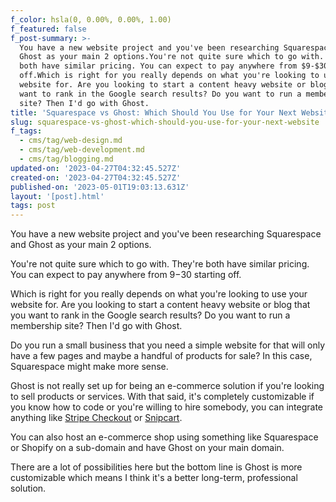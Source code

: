 ```yaml
---
f_color: hsla(0, 0.00%, 0.00%, 1.00)
f_featured: false
f_post-summary: >-
  You have a new website project and you've been researching Squarespace and
  Ghost as your main 2 options.You're not quite sure which to go with. They're
  both have similar pricing. You can expect to pay anywhere from $9-$30 starting
  off.Which is right for you really depends on what you're looking to use your
  website for. Are you looking to start a content heavy website or blog that you
  want to rank in the Google search results? Do you want to run a membership
  site? Then I'd go with Ghost.
title: 'Squarespace vs Ghost: Which Should You Use for Your Next Website?'
slug: squarespace-vs-ghost-which-should-you-use-for-your-next-website
f_tags:
  - cms/tag/web-design.md
  - cms/tag/web-development.md
  - cms/tag/blogging.md
updated-on: '2023-04-27T04:32:45.527Z'
created-on: '2023-04-27T04:32:45.527Z'
published-on: '2023-05-01T19:03:13.631Z'
layout: '[post].html'
tags: post
---
```


You have a new website project and you've been researching Squarespace and Ghost as your main 2 options.

You're not quite sure which to go with. They're both have similar pricing. You can expect to pay anywhere from $9-$30 starting off.

Which is right for you really depends on what you're looking to use your website for. Are you looking to start a content heavy website or blog that you want to rank in the Google search results? Do you want to run a membership site? Then I'd go with Ghost.

Do you run a small business that you need a simple website for that will only have a few pages and maybe a handful of products for sale? In this case, Squarespace might make more sense.

Ghost is not really set up for being an e-commerce solution if you're looking to sell products or services. With that said, it's completely customizable if you know how to code or you're willing to hire somebody, you can integrate anything like [Stripe Checkout](https://stripe.com/payments/checkout?ref=freak.marketing) or [Snipcart](https://snipcart.com/?ref=freak.marketing).

You can also host an e-commerce shop using something like Squarespace or Shopify on a sub-domain and have Ghost on your main domain.

There are a lot of possibilities here but the bottom line is Ghost is more customizable which means I think it's a better long-term, professional solution.
